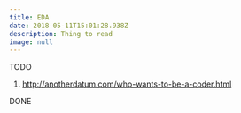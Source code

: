 ```yaml
---
title: EDA
date: 2018-05-11T15:01:28.938Z
description: Thing to read
image: null
---
```

TODO

1. http://anotherdatum.com/who-wants-to-be-a-coder.html

DONE

